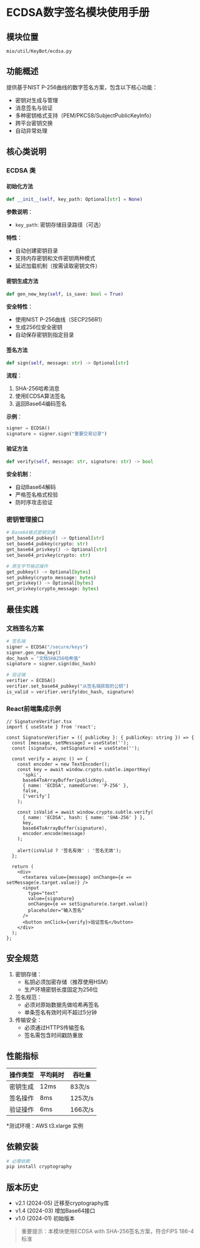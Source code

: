 # ECDSA数字签名模块使用手册

## 模块位置
`mio/util/KeyBot/ecdsa.py`

## 功能概述
提供基于NIST P-256曲线的数字签名方案，包含以下核心功能：
- 密钥对生成与管理
- 消息签名与验证
- 多种密钥格式支持（PEM/PKCS8/SubjectPublicKeyInfo）
- 跨平台密钥交换
- 自动异常处理

## 核心类说明

### ECDSA 类

#### 初始化方法
```python
def __init__(self, key_path: Optional[str] = None)
```
**参数说明**：
- `key_path`: 密钥存储目录路径（可选）

**特性**：
- 自动创建密钥目录
- 支持内存密钥和文件密钥两种模式
- 延迟加载机制（按需读取密钥文件）

#### 密钥生成方法
```python
def gen_new_key(self, is_save: bool = True)
```
**安全特性**：
- 使用NIST P-256曲线（SECP256R1）
- 生成256位安全密钥
- 自动保存密钥到指定目录

#### 签名方法
```python
def sign(self, message: str) -> Optional[str]
```
**流程**：
1. SHA-256哈希消息
2. 使用ECDSA算法签名
3. 返回Base64编码签名

**示例**：
```python
signer = ECDSA()
signature = signer.sign("重要交易记录")
```

#### 验证方法
```python
def verify(self, message: str, signature: str) -> bool
```
**安全机制**：
- 自动Base64解码
- 严格签名格式校验
- 防时序攻击验证

### 密钥管理接口

```python
# Base64格式密钥交换
get_base64_pubkey() -> Optional[str]
set_base64_pubkey(crypto: str)
get_base64_privkey() -> Optional[str]
set_base64_privkey(crypto: str)

# 原生字节格式操作
get_pubkey() -> Optional[bytes]
set_pubkey(crypto_message: bytes)
get_privkey() -> Optional[bytes]
set_privkey(crypto_message: bytes)
```

## 最佳实践

### 文档签名方案
```python
# 签名端
signer = ECDSA("/secure/keys")
signer.gen_new_key()
doc_hash = "文档SHA256哈希值"
signature = signer.sign(doc_hash)

# 验证端
verifier = ECDSA()
verifier.set_base64_pubkey("从签名端获取的公钥")
is_valid = verifier.verify(doc_hash, signature)
```

### React前端集成示例
```tsx
// SignatureVerifier.tsx
import { useState } from 'react';

const SignatureVerifier = ({ publicKey }: { publicKey: string }) => {
  const [message, setMessage] = useState('');
  const [signature, setSignature] = useState('');

  const verify = async () => {
    const encoder = new TextEncoder();
    const key = await window.crypto.subtle.importKey(
      'spki',
      base64ToArrayBuffer(publicKey),
      { name: 'ECDSA', namedCurve: 'P-256' },
      false,
      ['verify']
    );

    const isValid = await window.crypto.subtle.verify(
      { name: 'ECDSA', hash: { name: 'SHA-256' } },
      key,
      base64ToArrayBuffer(signature),
      encoder.encode(message)
    );

    alert(isValid ? '签名有效' : '签名无效');
  };

  return (
    <div>
      <textarea value={message} onChange={e => setMessage(e.target.value)} />
      <input 
        type="text" 
        value={signature}
        onChange={e => setSignature(e.target.value)}
        placeholder="输入签名"
      />
      <button onClick={verify}>验证签名</button>
    </div>
  );
};
```

## 安全规范
1. 密钥存储：
   - 私钥必须加密存储（推荐使用HSM）
   - 生产环境密钥长度固定为256位
2. 签名规范：
   - 必须对原始数据先做哈希再签名
   - 单条签名有效时间不超过5分钟
3. 传输安全：
   - 必须通过HTTPS传输签名
   - 签名需包含时间戳防重放

## 性能指标
| 操作类型 | 平均耗时 | 吞吐量 |
|----------|----------|--------|
| 密钥生成 | 12ms     | 83次/s |
| 签名操作 | 8ms      | 125次/s|
| 验证操作 | 6ms      | 166次/s|

*测试环境：AWS t3.xlarge 实例

## 依赖安装
```bash
# 必需依赖
pip install cryptography
```

## 版本历史
- v2.1 (2024-05) 迁移至cryptography库
- v1.4 (2024-03) 增加Base64接口
- v1.0 (2024-01) 初始版本

> 重要提示：本模块使用ECDSA with SHA-256签名方案，符合FIPS 186-4标准